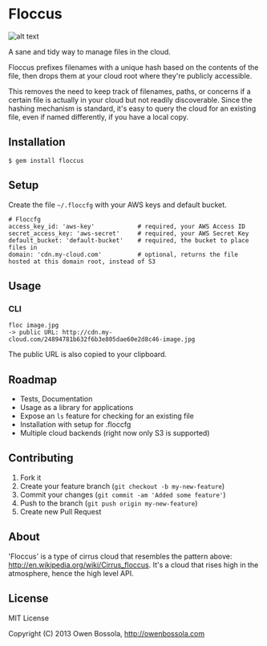 # Floccus

![alt text](http://upload.wikimedia.org/wikipedia/commons/e/e3/Clouds_H2.svg "Floccus")

A sane and tidy way to manage files in the cloud.

Floccus prefixes filenames with a unique hash based on the contents of the file, then drops them at your cloud root where they're publicly accessible.

This removes the need to keep track of filenames, paths, or concerns if a certain file is actually in your cloud but not readily discoverable.  Since the hashing mechanism is standard, it's easy to query the cloud for an existing file, even if named differently, if you have a local copy.

## Installation

    $ gem install floccus

## Setup

Create the file ```~/.floccfg``` with your AWS keys and default bucket.

	# Floccfg
	access_key_id: 'aws-key'            # required, your AWS Access ID
	secret_access_key: 'aws-secret'     # required, your AWS Secret Key
	default_bucket: 'default-bucket'    # required, the bucket to place files in
	domain: 'cdn.my-cloud.com'          # optional, returns the file hosted at this domain root, instead of S3

## Usage

### CLI

	floc image.jpg
	-> public URL: http://cdn.my-cloud.com/24894781b632f6b3e805dae60e2d8c46-image.jpg

The public URL is also copied to your clipboard.

## Roadmap

* Tests, Documentation
* Usage as a library for applications
* Expose an `ls` feature for checking for an existing file
* Installation with setup for .floccfg
* Multiple cloud backends (right now only S3 is supported)

## Contributing

1. Fork it
2. Create your feature branch (`git checkout -b my-new-feature`)
3. Commit your changes (`git commit -am 'Added some feature'`)
4. Push to the branch (`git push origin my-new-feature`)
5. Create new Pull Request

## About

'Floccus' is a type of cirrus cloud that resembles the pattern above: http://en.wikipedia.org/wiki/Cirrus_floccus.  It's a cloud that rises high in the atmosphere, hence the high level API.

## License

MIT License

Copyright (C) 2013 Owen Bossola, http://owenbossola.com

